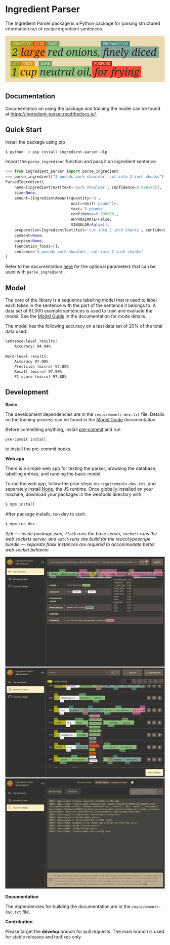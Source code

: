 # Ingredient Parser

The Ingredient Parser package is a Python package for parsing structured information out of recipe ingredient sentences.

![](docs/source/_static/logos/logo_wide.png)

## Documentation

Documentation on using the package and training the model can be found at https://ingredient-parser.readthedocs.io/.

## Quick Start

Install the package using pip

```bash
$ python -m pip install ingredient-parser-nlp
```

Import the ```parse_ingredient``` function and pass it an ingredient sentence.

```python
>>> from ingredient_parser import parse_ingredient
>>> parse_ingredient("3 pounds pork shoulder, cut into 2-inch chunks")
ParsedIngredient(
    name=[IngredientText(text='pork shoulder', confidence=0.999193)],
    size=None,
    amount=[IngredientAmount(quantity='3',
                             unit=<Unit('pound')>,
                             text='3 pounds',
                             confidence=0.999906,,
                             APPROXIMATE=False,
                             SINGULAR=False)],
    preparation=IngredientText(text='cut into 2 inch chunks', confidence=0.999193),
    comment=None,
    purpose=None,
    foundation_foods=[],
    sentence='3 pounds pork shoulder, cut into 2-inch chunks'
)
```

Refer to the documentation [here](https://ingredient-parser.readthedocs.io/en/latest/start/index.html#optional-parameters) for the optional parameters that can be used with `parse_ingredient` .

## Model

The core of the library is a sequence labelling model that is used to label each token in the sentence with the part of the sentence it belongs to. A data set of 81,000 example sentences is used to train and evaluate the model. See the [Model Guide](https://ingredient-parser.readthedocs.io/en/latest/guide/index.html) in the documentation for mode details.

The model has the following accuracy on a test data set of 20% of the total data used:

```
Sentence-level results:
	Accuracy: 94.94%

Word-level results:
	Accuracy 97.90%
	Precision (micro) 97.88%
	Recall (micro) 97.90%
	F1 score (micro) 97.88%
```

## Development

**Basic**

The development dependencies are in the `requirements-dev.txt` file. Details on the training process can be found in the [Model Guide](https://ingredient-parser.readthedocs.io/en/latest/guide/index.html) documentation.

Before committing anything, install [pre-commit](https://pre-commit.com/) and run
```
pre-commit install
```

to install the pre-commit hooks.

**Web app**

There is a simple web app for testing the parser, browsing the database, labelling entries, and running the basic model.

To run the web app, follow the prior steps on `requirements-dev.txt`, and separately install [Node](https://nodejs.org/en/download), the JS runtime. Once globally installed on your machine, download your packages in the webtools directory with:

```bash
$ npm install
```

After package installs, run dev to start.

```bash
$ npm run dev
```

*tl;dr — inside package.json, `flask` runs the base server, `sockets` runs the web sockets server, and `watch` runs vite build for the react/typescripe bundle — separate flask instances are required to accommodate better web socket behavior*

![Screen shot of web parser](docs/source/_static/app.parser.screenshot.png)
![Screen shot of web labeller](docs/source/_static/app.labeller.screenshot.png)
![Screen shot of web trainer](docs/source/_static/app.trainer.screenshot.png)

**Documentation**

The dependencies for building the documentation are in the `requirements-doc.txt` file.

**Contribution**

Please target the **develop** branch for pull requests. The main branch is used for stable releases and hotfixes only.
